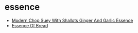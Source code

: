 # essence

 * [Modern Chop Suey With Shallots Ginger And Garlic Essence](../index/m/modern-chop-suey-with-shallots-ginger-and-garlic-essence-231414.json)
 * [Essence Of Bread](../index/e/essence-of-bread.json)
